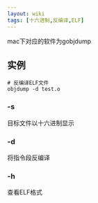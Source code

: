 ```yaml
---
layout: wiki
tags: [十六进制,反编译,ELF]
---
```


mac下对应的软件为gobjdump

## 实例

```shell
# 反编译ELF文件
objdump -d test.o
```

### -s

目标文件以十六进制显示

### -d

将指令段反编译

### -h

查看ELF格式